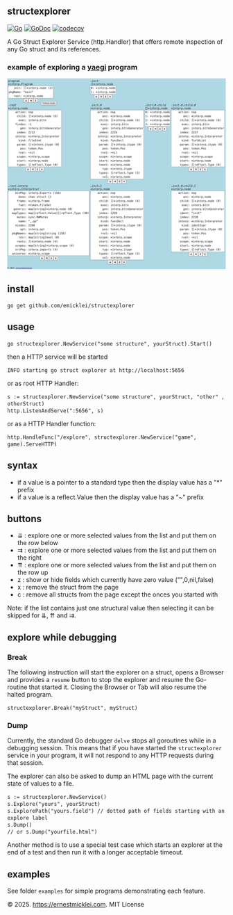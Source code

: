 ## structexplorer

[![Go](https://github.com/emicklei/structexplorer/actions/workflows/go.yml/badge.svg)](https://github.com/emicklei/structexplorer/actions/workflows/go.yml)
[![GoDoc](https://pkg.go.dev/badge/github.com/emicklei/structexplorer)](https://pkg.go.dev/github.com/emicklei/structexplorer)
[![codecov](https://codecov.io/gh/emicklei/structexplorer/branch/main/graph/badge.svg)](https://codecov.io/gh/emicklei/structexplorer)

A Go Struct Explorer Service (http.Handler) that offers remote inspection of any Go struct and its references.

### example of exploring a [yaegi](https://github.com/traefik/yaegi) program

![program](./doc/explore_yaegi.png "Yaegi explore")

## install

    go get github.com/emicklei/structexplorer

## usage

    go structexplorer.NewService("some structure", yourStruct).Start()

then a HTTP service will be started

    INFO starting go struct explorer at http://localhost:5656

or as root HTTP Handler:

    s := structexplorer.NewService("some structure", yourStruct, "other" , otherStruct)
    http.ListenAndServe(":5656", s)

or as a HTTP Handler function:

    http.HandleFunc("/explore", structexplorer.NewService("game", game).ServeHTTP)

## syntax

- if a value is a pointer to a standard type then the display value has a "*" prefix
- if a value is a reflect.Value then the display value has a "~" prefix

## buttons

- ⇊ : explore one or more selected values from the list and put them on the row below
- ⇉ : explore one or more selected values from the list and put them on the right
- ⇈ : explore one or more selected values from the list and put them on the row up
- z : show or hide fields which currently have zero value ("",0,nil,false)
- x : remove the struct from the page
- c : remove all structs from the page except the onces you started with

Note: if the list contains just one structural value then selecting it can be skipped for ⇊, ⇈ and ⇉.

## explore while debugging

### Break

The following instruction will start the explorer on a struct, opens a Browser and provides a `resume` button to stop the explorer and resume the Go-routine that started it. 
Closing the Browser or Tab will also resume the halted program.

    structexplorer.Break("myStruct", myStruct)

### Dump

Currently, the standard Go debugger `delve` stops all goroutines while in a debugging session.
This means that if you have started the `structexplorer` service in your program, it will not respond to any HTTP requests during that session.

The explorer can also be asked to dump an HTML page with the current state of values to a file.

    s := structexplorer.NewService()
    s.Explore("yours", yourStruct)
    s.ExplorePath("yours.field") // dotted path of fields starting with an explore label
    s.Dump() 
    // or s.Dump("yourfile.html")

Another method is to use a special test case which starts an explorer at the end of a test and then run it with a longer acceptable timeout.

## examples

See folder `examples` for simple programs demonstrating each feature.


&copy; 2025. https://ernestmicklei.com. MIT License